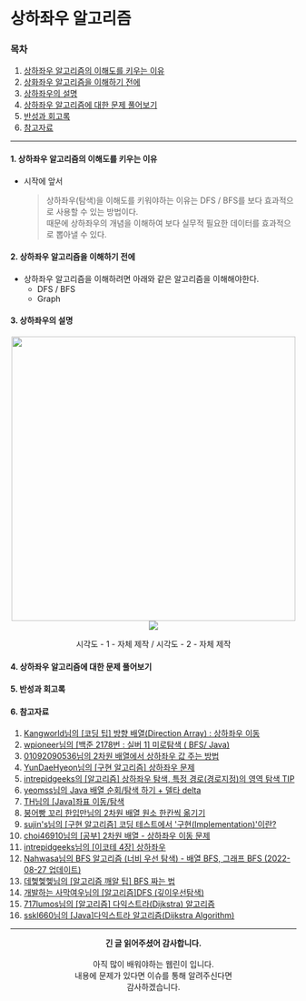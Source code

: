 # 상하좌우 알고리즘

### 목차
1. [상하좌우 알고리즘의 이해도를 키우는 이유]()
2. [상화좌우 알고리즘을 이해하기 전에]()
3. [상하좌우의 설명]()
4. [상하좌우 알고리즘에 대한 문제 풀어보기]()
5. [반성과 회고록]()
6. [참고자료]()
---
#### 1. 상하좌우 알고리즘의 이해도를 키우는 이유

- 시작에 앞서
  > 상하좌우(탐색)을 이해도를 키워야하는 이유는 DFS / BFS를 보다 효과적으로 사용할 수 있는 방법이다.<br/>
  > 때문에 상하좌우의 개념을 이해하여 보다 실무적 필요한 데이터를 효과적으로 뽑아낼 수 있다.
#### 2. 상하좌우 알고리즘을 이해하기 전에

- 상하좌우 알고리즘을 이해하려면 아래와 같은 알고리즘을 이해해야한다.
  - DFS / BFS
  - Graph 

#### 3. 상하좌우의 설명

<div align="center">
  <img src="https://user-images.githubusercontent.com/66407386/190104761-c6110278-6a1f-4a62-921b-a8ef5fe4c9bf.gif" width="500" height="" />
  <img src="https://user-images.githubusercontent.com/66407386/190956693-40cb3883-b095-49c9-b8fd-fb15b05efc1d.gif" width="" height="" />
  <p>시각도 - 1 - 자체 제작 / 시각도 - 2 - 자체 제작</p>
</div>


#### 4. 상하좌우 알고리즘에 대한 문제 풀어보기
 



#### 5. 반성과 회고록
 
#### 6. 참고자료
1. [Kangworld님의 [코딩 팁] 방향 배열(Direction Array) : 상하좌우 이동](https://kangworld.tistory.com/69)
2. [wpioneer님의 [백준 2178번 : 실버 1] 미로탐색 ( BFS/ Java)](https://wpioneer.tistory.com/159)
3. [01092090536님의 2차원 배열에서 상하좌우 값 주는 방법](https://01092090536.tistory.com/144)
4. [YunDaeHyeon님의 [구현 알고리즘] 상하좌우 문제](https://daegom.com/main/algorithm-post6/)
5. [intrepidgeeks의 [알고리즘] 상하좌우 탐색, 특정 경로(경로지정)의 영역 탐색 TIP](https://intrepidgeeks.com/tutorial/algorithmup-down-left-and-right-navigation-regional-navigation-tip-of-specific-path-specified-path)
6. [yeomss님의 Java 배열 순회/탐색 하기 + 델타 delta](https://yeomss.tistory.com/330)
7. [TH님의 [Java]좌표 이동/탐색](https://sskl660.tistory.com/12)
8. [붕어빵 꼬리 한입만님의 2차원 배열 원소 한칸씩 옮기기](https://sungone-develop-study.tistory.com/35)
9. [sujin's님의 [구현 알고리즘] 코딩 테스트에서 '구현(Implementation)'이란?](https://sujin7837.tistory.com/131)
10. [choi46910님의 [공부] 2차원 배열 - 상하좌우 이동 문제](https://velog.io/@choi46910/%EC%83%81%ED%95%98%EC%A2%8C%EC%9A%B0-%EC%9D%B4%EB%8F%99-%EB%AC%B8%EC%A0%9C)
11. [intrepidgeeks님의 [이코테 4장] 상하좌우](https://intrepidgeeks.com/tutorial/4-ikotes-up-down-left-and-right)
12. [Nahwasa님의 BFS 알고리즘 (너비 우선 탐색) - 배열 BFS, 그래프 BFS (2022-08-27 업데이트)](https://nahwasa.com/entry/BFS-%EC%95%8C%EA%B3%A0%EB%A6%AC%EC%A6%98-%EB%84%88%EB%B9%84-%EC%9A%B0%EC%84%A0-%ED%83%90%EC%83%89-%EB%B0%B0%EC%97%B4-BFS-%EA%B7%B8%EB%9E%98%ED%94%84-BFS)
13. [데헿헿헿님의 [알고리즘 깨알 팁] BFS 짜는 법](https://sangdo913.tistory.com/183)
14. [개발하는 사막여우님의 [알고리즘]DFS (깊이우선탐색)](https://dev-note-97.tistory.com/38)
15. [717lumos님의 [알고리즘] 다익스트라(Dijkstra) 알고리즘](https://velog.io/@717lumos/%EC%95%8C%EA%B3%A0%EB%A6%AC%EC%A6%98-%EB%8B%A4%EC%9D%B5%EC%8A%A4%ED%8A%B8%EB%9D%BCDijkstra-%EC%95%8C%EA%B3%A0%EB%A6%AC%EC%A6%98)
16. [sskl660님의 [Java]다익스트라 알고리즘(Dijkstra Algorithm)](https://sskl660.tistory.com/59)
---
<div align="center">
  <b>긴 글 읽어주셨어 감사합니다.</b><br/><br/>
  아직 많이 배워야하는 웹린이 입니다.<br/>
  내용에 문제가 있다면 이슈를 통해 알려주신다면 <br>
  감사하겠습니다.
</div>
